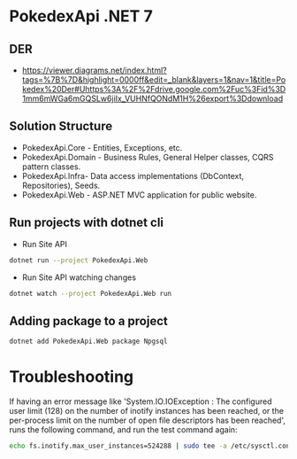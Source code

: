 # PokedexApi .NET 7

## DER

- https://viewer.diagrams.net/index.html?tags=%7B%7D&highlight=0000ff&edit=_blank&layers=1&nav=1&title=Pokedex%20Der#Uhttps%3A%2F%2Fdrive.google.com%2Fuc%3Fid%3D1mm6mWGa6mGQSLw6jiIx_VUHNfQONdM1H%26export%3Ddownload

## Solution Structure

- PokedexApi.Core - Entities, Exceptions, etc.
- PokedexApi.Domain - Business Rules, General Helper classes, CQRS pattern classes.
- PokedexApi.Infra- Data access implementations (DbContext, Repositories), Seeds.
- PokedexApi.Web - ASP.NET MVC application for public website.

## Run projects with dotnet cli

* Run Site API

```bash
dotnet run --project PokedexApi.Web
```

* Run Site API watching changes

```bash
dotnet watch --project PokedexApi.Web run
```


## Adding package to a project

```bash
dotnet add PokedexApi.Web package Npgsql
```


# Troubleshooting

If having an error message like 'System.IO.IOException : The configured user limit (128) on the number of inotify instances has been reached, or the per-process limit on the number of open file descriptors has been reached', runs the following command, and run the test command again:

```bash
echo fs.inotify.max_user_instances=524288 | sudo tee -a /etc/sysctl.conf && sudo sysctl -p
```

